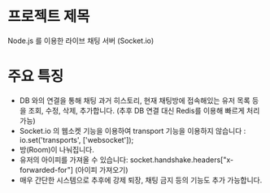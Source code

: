 # 프로젝트 제목
Node.js 를 이용한 라이브 채팅 서버 (Socket.io)

# 주요 특징
* DB 와의 연결을 통해 채팅 과거 히스토리, 현재 채팅방에 접속해있는 유저 목록 등을 조회, 수정, 삭제, 추가합니다. (추후 DB 연결 대신 Redis를 이용해 빠르게 처리 가능)
* Socket.io 의 웹소켓 기능을 이용하여 transport 기능을 이용하지 않습니다 : io.set('transports', ['websocket']);
* 방(Room)이 나눠집니다.
* 유저의 아이피를 가져올 수 있습니다: socket.handshake.headers["x-forwarded-for"] (아이피 가져오기)
* 매우 간단한 시스템으로 추후에 강제 퇴장, 채팅 금지 등의 기능도 추가 가능합니다.
